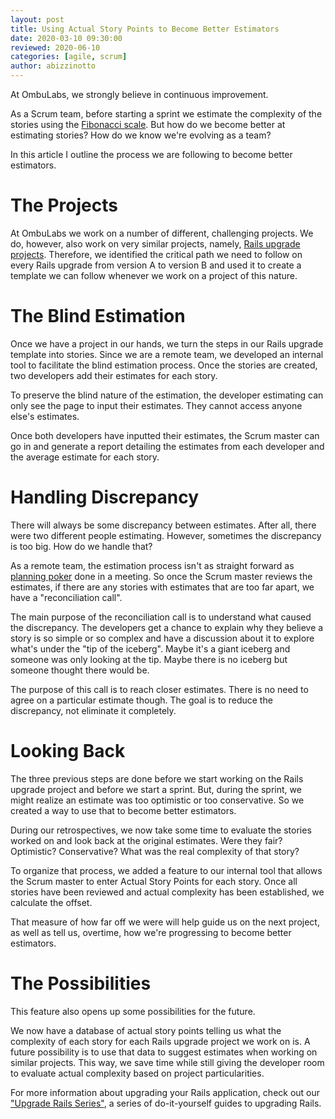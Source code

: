 ```yaml
---
layout: post
title: Using Actual Story Points to Become Better Estimators
date: 2020-03-10 09:30:00
reviewed: 2020-06-10
categories: [agile, scrum]
author: abizzinotto
---
```


At OmbuLabs, we strongly believe in continuous improvement.

As a Scrum team, before starting a sprint we estimate the complexity of the stories using the [Fibonacci scale](http://www.velocitycounts.com/2013/05/why-do-high-performing-scrum-teams-tend-to-use-story-point-estimation/). But how do we become better at estimating stories? How do we know we're evolving as a team?

In this article I outline the process we are following to become better estimators.

<!--more-->

# The Projects

At OmbuLabs we work on a number of different, challenging projects. We do, however, also work on very similar projects, namely, [Rails upgrade projects](https://fastruby.io). Therefore, we identified the critical path we need to follow on every Rails upgrade from version A to version B and used it to create a template we can follow whenever we work on a project of this nature.

# The Blind Estimation

Once we have a project in our hands, we turn the steps in our Rails upgrade template into stories. Since we are a remote team, we developed an internal tool to facilitate the blind estimation process. Once the stories are created, two developers add their estimates for each story.

To preserve the blind nature of the estimation, the developer estimating can only see the page to input their estimates. They cannot access anyone else's estimates.

Once both developers have inputted their estimates, the Scrum master can go in and generate a report detailing the estimates from each developer and the average estimate for each story.

# Handling Discrepancy

There will always be some discrepancy between estimates. After all, there were two different people estimating. However, sometimes the discrepancy is too big. How do we handle that?

As a remote team, the estimation process isn't as straight forward as [planning poker](https://www.agilealliance.org/glossary/poker/) done in a meeting. So once the Scrum master reviews the estimates, if there are any stories with estimates that are too far apart, we have a "reconciliation call".

The main purpose of the reconciliation call is to understand what caused the discrepancy. The developers get a chance to explain why they believe a story is so simple or so complex and have a discussion about it to explore what's under the "tip of the iceberg". Maybe it's a giant iceberg and someone was only looking at the tip. Maybe there is no iceberg but someone thought there would be.

The purpose of this call is to reach closer estimates. There is no need to agree on a particular estimate though. The goal is to reduce the discrepancy, not eliminate it completely.

# Looking Back

The three previous steps are done before we start working on the Rails upgrade project and before we start a sprint. But, during the sprint, we might realize an estimate was too optimistic or too conservative. So we created a way to use that to become better estimators.

During our retrospectives, we now take some time to evaluate the stories worked on and look back at the original estimates. Were they fair? Optimistic? Conservative? What was the real complexity of that story?

To organize that process, we added a feature to our internal tool that allows the Scrum master to enter Actual Story Points for each story. Once all stories have been reviewed and actual complexity has been established, we calculate the offset.

That measure of how far off we were will help guide us on the next project, as well as tell us, overtime, how we're progressing to become better estimators.

# The Possibilities

This feature also opens up some possibilities for the future.

We now have a database of actual story points telling us what the complexity of each story for each Rails upgrade project we work on is. A future possibility is to use that data to suggest estimates when working on similar projects. This way, we save time while still giving the developer room to evaluate actual complexity based on project particularities.

For more information about upgrading your Rails application, check out our ["Upgrade Rails Series"](https://www.fastruby.io/blog/tags/upgrades), a series of do-it-yourself guides to upgrading Rails.
